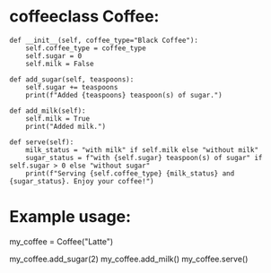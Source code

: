 # coffeeclass Coffee:
    def __init__(self, coffee_type="Black Coffee"):
        self.coffee_type = coffee_type
        self.sugar = 0
        self.milk = False

    def add_sugar(self, teaspoons):
        self.sugar += teaspoons
        print(f"Added {teaspoons} teaspoon(s) of sugar.")

    def add_milk(self):
        self.milk = True
        print("Added milk.")

    def serve(self):
        milk_status = "with milk" if self.milk else "without milk"
        sugar_status = f"with {self.sugar} teaspoon(s) of sugar" if self.sugar > 0 else "without sugar"
        print(f"Serving {self.coffee_type} {milk_status} and {sugar_status}. Enjoy your coffee!")


# Example usage:
my_coffee = Coffee("Latte")

my_coffee.add_sugar(2)
my_coffee.add_milk()
my_coffee.serve()
